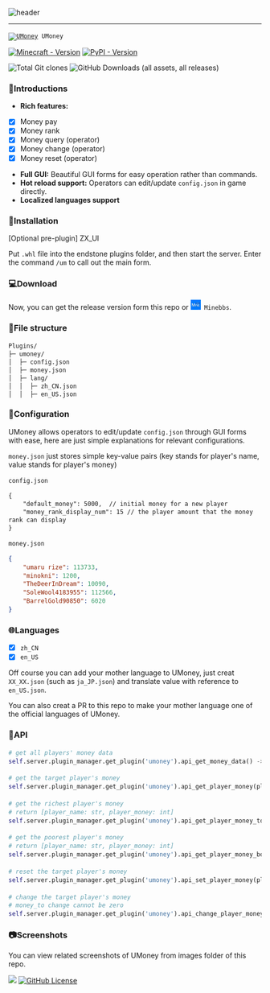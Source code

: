 ![header](https://capsule-render.vercel.app/api?type=venom&height=150&color=gradient&text=UMoney&fontColor=0:8871e5,100:b678c4&fontSize=50&desc=A%20simple%20economy%20plug-in%20with%20%rich%20features.&descAlignY=80&descSize=20&animation=fadeIn)

****

<code><a href="https://github.com/umarurize/UMoney"><img height="25" src="https://github.com/umarurize/UMoney/blob/master/logo/logo.jpg" alt="UMoney" /></a>&nbsp;UMoney</code>

[![Minecraft - Version](https://img.shields.io/badge/minecraft-v1.21.60_(Bedrock)-black)](https://feedback.minecraft.net/hc/en-us/sections/360001186971-Release-Changelogs)
[![PyPI - Version](https://img.shields.io/pypi/v/endstone)](https://pypi.org/project/endstone)

![Total Git clones](https://img.shields.io/badge/dynamic/json?label=Total%20Git%20clones&query=$&url=https://cdn.jsdelivr.net/gh/umarurize/UMoney@master/clone_count.txt&color=brightgreen)
![GitHub Downloads (all assets, all releases)](https://img.shields.io/github/downloads/umarurize/UMoney/total)

### 🔔Introductions
* **Rich features:**
- [x] Money pay
- [x] Money rank
- [x] Money query (operator)
- [x] Money change (operator)
- [x] Money reset (operator)
* **Full GUI:** Beautiful GUI forms for easy operation rather than commands.
* **Hot reload support:** Operators can edit/update `config.json` in game directly.
* **Localized languages support**

### 🔨Installation
[Optional pre-plugin] ZX_UI

Put `.whl` file into the endstone plugins folder, and then start the server. Enter the command `/um` to call out the main form.

### 💻Download
Now, you can get the release version form this repo or <code><a href="https://www.minebbs.com/resources/umoney-jian-dan-shi-yong-qu-zhi-ling-hua-de-jing-ji-xi-tong.10622/"><img height="20" src="https://github.com/umarurize/umaru-cdn/blob/main/images/minebbs.png" alt="Minebbs" /></a>&nbsp;Minebbs</code>.

### 📁File structure
```
Plugins/
├─ umoney/
│  ├─ config.json
│  ├─ money.json
│  ├─ lang/
│  │  ├─ zh_CN.json
│  │  ├─ en_US.json
```

### 📝Configuration
UMoney allows operators to edit/update `config.json` through GUI forms with ease, here are just simple explanations for relevant configurations.

`money.json` just stores simple key-value pairs (key stands for player's name, value stands for player's money)

`config.json`
```json5
{
    "default_money": 5000,  // initial money for a new player
    "money_rank_display_num": 15 // the player amount that the money rank can display
}
```

`money.json`
```json
{
    "umaru rize": 113733,
    "minokni": 1200,
    "TheDeerInDream": 10090,
    "SoleWool4183955": 112566,
    "BarrelGold90850": 6020
}
```

### 🌐Languages
- [x] `zh_CN`
- [x] `en_US`

Off course you can add your mother language to UMoney, just creat `XX_XX.json` (such as `ja_JP.json`) and translate value with reference to `en_US.json`.

You can also creat a PR to this repo to make your mother language one of the official languages of UMoney.

### 💪API
```python
# get all players' money data
self.server.plugin_manager.get_plugin('umoney').api_get_money_data() -> dict

# get the target player's money
self.server.plugin_manager.get_plugin('umoney').api_get_player_money(player_name: str) -> int

# get the richest player's money
# return [player_name: str, player_money: int]
self.server.plugin_manager.get_plugin('umoney').api_get_player_money_top() -> list

# get the poorest player's money
# return [player_name: str, player_money: int]
self.server.plugin_manager.get_plugin('umoney').api_get_player_money_bottom() -> list

# reset the target player's money
self.server.plugin_manager.get_plugin('umoney').api_set_player_money(player_name: str, money_to_set: int) -> None

# change the target player's money
# money_to change cannot be zero
self.server.plugin_manager.get_plugin('umoney').api_change_player_money(player_name: str, money_to_change: int) -> None
```

### 📷Screenshots
You can view related screenshots of UMoney from images folder of this repo.


![](https://img.shields.io/badge/language-python-blue.svg) [![GitHub License](https://img.shields.io/github/license/umarurize/UTP)](LICENSE)

